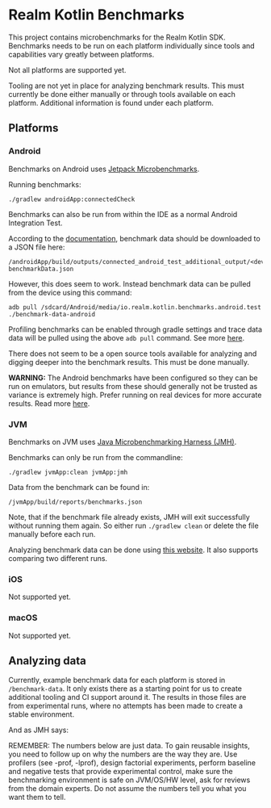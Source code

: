# Realm Kotlin Benchmarks

This project contains microbenchmarks for the Realm Kotlin SDK. Benchmarks needs to be run on 
each platform individually since tools and capabilities vary greatly between platforms.

Not all platforms are supported yet.

Tooling are not yet in place for analyzing benchmark results. This must currently be done either 
manually or through tools available on each platform. Additional information is found under each
platform.


## Platforms 

### Android

Benchmarks on Android uses [Jetpack Microbenchmarks](https://developer.android.com/studio/profile/microbenchmark-overview).

Running benchmarks:
```
./gradlew androidApp:connectedCheck
```

Benchmarks can also be run from within the IDE as a normal Android Integration Test.

According to the [documentation](https://developer.android.com/studio/profile/microbenchmark-write#benchmark-results), 
benchmark data should be downloaded to a JSON file here:
```
/androidApp/build/outputs/connected_android_test_additional_output/<deviceId>/<appId>-benchmarkData.json
```

However, this does seem to work. Instead benchmark data can be pulled from the device
using this command:
```
adb pull /sdcard/Android/media/io.realm.kotlin.benchmarks.android.test ./benchmark-data-android
```

Profiling benchmarks can be enabled through gradle settings and trace data data will be pulled
using the above `adb pull` command. See more [here](https://developer.android.com/studio/profile/microbenchmark-profile).

There does not seem to be a open source tools available for analyzing and digging deeper into the 
benchmark results. This must be done manually.

**WARNING:** The Android benchmarks have been configured so they can be run on emulators, but results from
these should generally not be trusted as variance is extremely high. Prefer running on real devices
for more accurate results. Read more [here](https://developer.android.com/studio/profile/microbenchmark-overview#benchmark-consistency).

### JVM

Benchmarks on JVM uses [Java Microbenchmarking Harness (JMH)](https://github.com/openjdk/jmh).

Benchmarks can only be run from the commandline:
```
./gradlew jvmApp:clean jvmApp:jmh
```

Data from the benchmark can be found in:
```
/jvmApp/build/reports/benchmarks.json
```

Note, that if the benchmark file already exists, JMH will exit successfully without running them
again. So either run `./gradlew clean` or delete the file manually before each run.

Analyzing benchmark data can be done using [this website]([https://jmh.morethan.io/). It also
supports comparing two different runs.

### iOS
Not supported yet. 

### macOS
Not supported yet.


## Analyzing data

Currently, example benchmark data for each platform is stored in `/benchmark-data`. It only exists
there as a starting point for us to create additional tooling and CI support around it. The results
in those files are from experimental runs, where no attempts has been made to create a stable
environment.

And as JMH says:

REMEMBER: The numbers below are just data. To gain reusable insights, you need to follow up on
why the numbers are the way they are. Use profilers (see -prof, -lprof), design factorial
experiments, perform baseline and negative tests that provide experimental control, make sure
the benchmarking environment is safe on JVM/OS/HW level, ask for reviews from the domain experts.
Do not assume the numbers tell you what you want them to tell.


